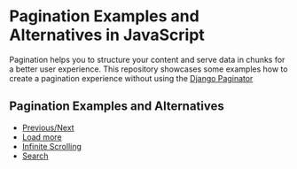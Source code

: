 # Pagination Examples and Alternatives in JavaScript

Pagination helps you to structure your content and serve data in chunks for a better user experience.
This repository showcases some examples how to create a pagination experience without using the [Django Paginator](https://docs.djangoproject.com/en/4.0/ref/paginator)

## Pagination Examples and Alternatives

* [Previous/Next](examples/previous_next.html)
* [Load more](examples/load_more.html)
* [Infinite Scrolling](examples/infinite_scrolling.html)
* [Search](examples/search.html)
